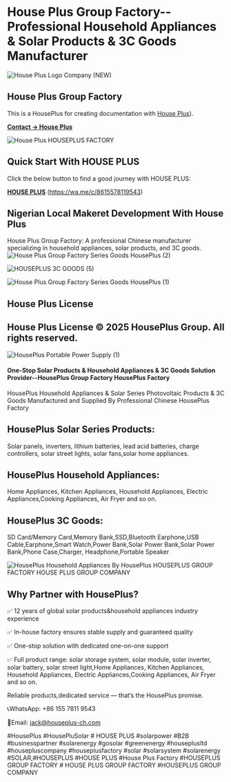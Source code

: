 # House Plus Group Factory--Professional Household Appliances &amp; Solar Products &amp; 3C Goods Manufacturer

![House Plus Logo Company (NEW)](https://github.com/user-attachments/assets/5da662d0-2fd2-44d7-aecf-86e5dea1311e)

## House Plus Group Factory

This is a HousePlus for creating documentation with [House Plus](https://wa.me/c/8615578119543)).

[**Contact → House Plus**](https://wa.me/c/8615578119543)


![House Plus HOUSEPLUS FACTORY](https://github.com/user-attachments/assets/efdb4f94-8a6e-473a-88db-0c3145011938)


## Quick Start With HOUSE PLUS

Click the below button to find a good journey with HOUSE PLUS:

[**HOUSE PLUS**](https://wa.me/c/8615578119543) (https://wa.me/c/8615578119543)

## Nigerian Local Makeret Development With House Plus

House Plus Group Factory: A professional Chinese manufacturer specializing in household appliances, solar products, and 3C goods.
![House Plus Group Factory Series Goods HousePlus (2)](https://github.com/user-attachments/assets/ee808429-f7b5-4f24-b20b-bd6a9ef3f0a9)

![HOUSEPLUS 3C GOODS (5)](https://github.com/user-attachments/assets/7ae9dba5-da1d-4da2-8991-9e2b0d4d1716)

![House Plus Group Factory Series Goods HousePlus (1)](https://github.com/user-attachments/assets/c362fa61-d9e9-4559-852c-a2cb4ab7e748)

## House Plus License


## House Plus License © 2025 HousePlus Group. All rights reserved.








![HousePlus Portable Power Supply (1)](https://github.com/user-attachments/assets/43b59d25-38fd-472e-9f80-7cb4b9d0d320)




#### One-Stop Solar Products & Household Appliances & 3C Goods Solution Provider--HousePlus Group Factory HousePlus Factory

HousePlus Household Appliances & Solar Series Photovoltaic Products & 3C Goods
Manufactured and Supplied By Professional Chinese HousePlus Factory

## HousePlus Solar Series Products:
Solar panels, inverters, lithium batteries, lead acid batteries, charge controllers, solar street lights, solar fans,solar home appliances.

## HousePlus Household Appliances:
Home Appliances, Kitchen Appliances, Household Appliances, Electric Appliances,Cooking Appliances, Air Fryer and  so on.

## HousePlus 3C Goods:
SD Card/Memory Card,Memory Bank,SSD,Bluetooth Earphone,USB Cable,Earphone,Smart Watch,Power Bank,Solar Power Bank,Solar Power Bank,Phone Case,Charger, Headphone,Portable Speaker


![HousePlus Household Appliances By HousePlus HOUSEPLUS GROUP FACTORY HOUSE PLUS GROUP COMPANY ](https://github.com/user-attachments/assets/2f85c020-fb80-49f9-bbbf-a1173d2e6ca8)


## Why Partner with HousePlus?

✅ 12 years of global solar products&household appliances industry experience  

✅ In-house factory ensures stable supply and guaranteed quality

✅ One-stop solution with dedicated one-on-one support

✅ Full product range: solar storage system, solar module, solar inverter, solar battery, solar street light,Home Appliances, Kitchen Appliances, Household Appliances, Electric Appliances,Cooking Appliances, Air Fryer and  so on.

Reliable products,dedicated service — that’s the HousePlus promise.

📞WhatsApp: +86 155 7811 9543

📧Email: jack@houseplus-ch.com  


#HousePlus #HousePluSolar # HOUSE PLUS #solarpower #B2B #businesspartner #solarenergy #gosolar #greenenergy #houseplusltd #housepluscompany #houseplusfactory #solar #solarsystem #solarenergy #SOLAR,#HOUSEPLUS #HOUSE PLUS #House Plus Factory #HOUSEPLUS GROUP FACTORY # HOUSE PLUS GROUP FACTORY #HOUSEPLUS GROUP COMPANY

